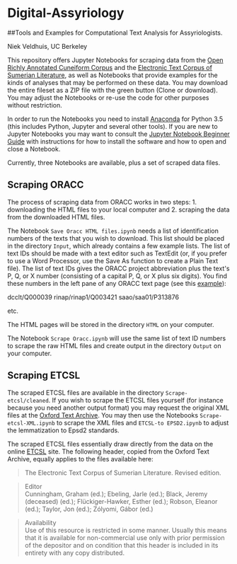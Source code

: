 # Digital-Assyriology
##Tools and Examples for Computational Text Analysis for Assyriologists.

Niek Veldhuis, UC Berkeley

This repository offers Jupyter Notebooks for scraping data from the [Open Richly Annotated Cuneiform Corpus](http://oracc.org) and the [Electronic Text Corpus of Sumerian Literature](http://etcsl.orinst.ox.ac.uk/), as well as Notebooks that provide examples for the kinds of analyses that may be performed on these data. You may download the entire fileset as a ZIP file with the green button (Clone or download). You may adjust the Notebooks or re-use the code for other purposes without restriction.

In order to run the Notebooks you need to install [Anaconda](https://www.continuum.io/downloads) for Python 3.5 (this includes Python, Jupyter and several other tools). If you are new to Jupyter Notebooks you may want to consult the [Jupyter Notebook Beginner Guide](http://jupyter-notebook-beginner-guide.readthedocs.io/en/latest/what_is_jupyter.html) with instructions for how to install the software and how to open and close a Notebook. 

Currently, three Notebooks are available, plus a set of scraped data files.

## Scraping ORACC

The process of scraping data from ORACC works in two steps: 1. downloading the HTML files to your local computer and 2. scraping the data from the downloaded HTML files.

The Notebook `Save Oracc HTML files.ipynb` needs a list of identification numbers of the texts that you wish to download. This list should be placed in the directory `Input`, which already contains a few example lists. The list of text IDs should be made with a text editor such as TextEdit (or, if you prefer to use a Word Processor, use the Save As function to create a Plain Text file). The list of text IDs gives the ORACC project abbreviation plus the text's P, Q, or X number (consisting of a capital P, Q, or X plus six digits). You find these numbers in the left pane of any ORACC text page (see this [example](http://oracc.museum.upenn.edu/dcclt/Q000001)):

dcclt/Q000039
rinap/rinap1/Q003421
saao/saa01/P313876

etc.

The HTML pages will be stored in the directory `HTML` on your computer.

The Notebook `Scrape Oracc.ipynb` will use the same list of text ID numbers to scrape the raw HTML files and create output in the directory `Output` on your computer. 

## Scraping ETCSL

The scraped ETCSL files are available in the directory `Scrape-etcsl/cleaned`. If you wish to scrape the ETCSL files yourself (for instance because you need another output format) you may request the original XML files at the [Oxford Text Archive](http://ota.ox.ac.uk/desc/2518). You may then use the Notebooks `Scrape-etcsl-XML.ipynb` to scrape the XML files and `ETCSL-to EPSD2.ipynb` to adjust the lemmatization to Epsd2 standards.

The scraped ETCSL files essentially draw directly from the data on the online [ETCSL](http://etcsl.orinst.ox.ac.uk/) site. The following header, copied from the Oxford Text Archive, equally applies to the files available here:

> The Electronic Text Corpus of Sumerian Literature. Revised edition.

> Editor	
> Cunningham, Graham (ed.); Ebeling, Jarle (ed.); Black, Jeremy (deceased) (ed.); Flückiger-Hawker, Esther (ed.); Robson, Eleanor (ed.); Taylor, Jon (ed.); Zólyomi, Gábor (ed.)

> Availability	
> Use of this resource is restricted in some manner. Usually this means that it is available for non-commercial use only with prior permission of the depositor and on condition that this header is included in its entirety with any copy distributed.
